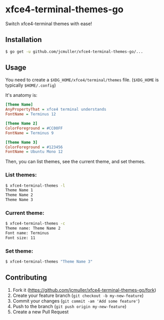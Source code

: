 # xfce4-terminal-themes-go

Switch xfce4-terminal themes with ease!

## Installation
```bash
$ go get -u github.com/jcmuller/xfce4-terminal-themes-go/...
```

## Usage

You need to create a `$XDG_HOME/xfce4/terminal/themes` file.
(`$XDG_HOME` is typically `$HOME/.config`)

It's anatomy is:

```ini
[Theme Name]
AnyPropertyThat = xfce4 terminal understands
FontName = Terminus 12

[Theme Name 2]
ColorForeground = #CC00FF
FontName = Terminus 9

[Theme Name 3]
ColorForeground = #123456
FontName = Ubuntu Mono 12
```

Then, you can list themes, see the current theme, and set themes.

### List themes:
```sh
$ xfce4-terminal-themes -l
Theme Name 1
Theme Name 2
Theme Name 3
```

### Current theme:
```sh
$ xfce4-terminal-themes -c
Theme name: Theme Name 2
Font name: Terminus
Font size: 11
```

### Set theme:
```sh
$ xfce4-terminal-themes "Theme Name 3"
```

## Contributing

1. Fork it (https://github.com/jcmuller/xfce4-terminal-themes-go/fork)
2. Create your feature branch (`git checkout -b my-new-feature`)
3. Commit your changes (`git commit -am 'Add some feature'`)
4. Push to the branch (`git push origin my-new-feature`)
5. Create a new Pull Request
